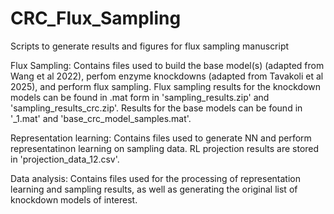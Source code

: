 # CRC_Flux_Sampling
Scripts to generate results and figures for flux sampling manuscript

Flux Sampling:
Contains files used to build the base model(s) (adapted from Wang et al 2022), perfom enzyme knockdowns (adapted from Tavakoli et al 2025), and perform flux sampling. 
Flux sampling results for the knockdown models can be found in .mat form in 'sampling_results.zip' and 'sampling_results_crc.zip'. Results for the base models can be found in '_1.mat' and 'base_crc_model_samples.mat'.

Representation learning:
Contains files used to generate NN and perform representatinon learning on sampling data. RL projection results are stored in 'projection_data_12.csv'.

Data analysis:
Contains files used for the processing of representation learning and sampling results, as well as generating the original list of knockdown models of interest. 
